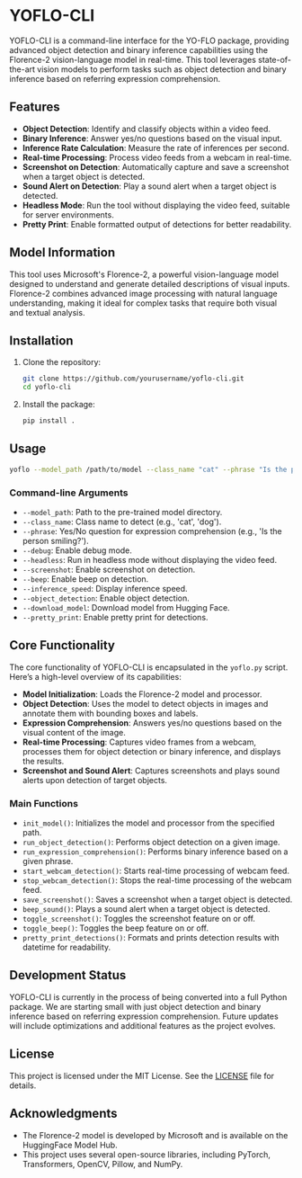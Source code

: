 
# YOFLO-CLI

YOFLO-CLI is a command-line interface for the YO-FLO package, providing advanced object detection and binary inference capabilities using the Florence-2 vision-language model in real-time. This tool leverages state-of-the-art vision models to perform tasks such as object detection and binary inference based on referring expression comprehension.

## Features

- **Object Detection**: Identify and classify objects within a video feed.
- **Binary Inference**: Answer yes/no questions based on the visual input.
- **Inference Rate Calculation**: Measure the rate of inferences per second.
- **Real-time Processing**: Process video feeds from a webcam in real-time.
- **Screenshot on Detection**: Automatically capture and save a screenshot when a target object is detected.
- **Sound Alert on Detection**: Play a sound alert when a target object is detected.
- **Headless Mode**: Run the tool without displaying the video feed, suitable for server environments.
- **Pretty Print**: Enable formatted output of detections for better readability.

## Model Information

This tool uses Microsoft's Florence-2, a powerful vision-language model designed to understand and generate detailed descriptions of visual inputs. Florence-2 combines advanced image processing with natural language understanding, making it ideal for complex tasks that require both visual and textual analysis.

## Installation

1. Clone the repository:
    ```sh
    git clone https://github.com/yourusername/yoflo-cli.git
    cd yoflo-cli
    ```

2. Install the package:
    ```sh
    pip install .
    ```

## Usage

```sh
yoflo --model_path /path/to/model --class_name "cat" --phrase "Is the person smiling?" --debug --screenshot --beep --headless --pretty_print
```

### Command-line Arguments

- `--model_path`: Path to the pre-trained model directory.
- `--class_name`: Class name to detect (e.g., 'cat', 'dog').
- `--phrase`: Yes/No question for expression comprehension (e.g., 'Is the person smiling?').
- `--debug`: Enable debug mode.
- `--headless`: Run in headless mode without displaying the video feed.
- `--screenshot`: Enable screenshot on detection.
- `--beep`: Enable beep on detection.
- `--inference_speed`: Display inference speed.
- `--object_detection`: Enable object detection.
- `--download_model`: Download model from Hugging Face.
- `--pretty_print`: Enable pretty print for detections.

## Core Functionality

The core functionality of YOFLO-CLI is encapsulated in the `yoflo.py` script. Here’s a high-level overview of its capabilities:

- **Model Initialization**: Loads the Florence-2 model and processor.
- **Object Detection**: Uses the model to detect objects in images and annotate them with bounding boxes and labels.
- **Expression Comprehension**: Answers yes/no questions based on the visual content of the image.
- **Real-time Processing**: Captures video frames from a webcam, processes them for object detection or binary inference, and displays the results.
- **Screenshot and Sound Alert**: Captures screenshots and plays sound alerts upon detection of target objects.

### Main Functions

- `init_model()`: Initializes the model and processor from the specified path.
- `run_object_detection()`: Performs object detection on a given image.
- `run_expression_comprehension()`: Performs binary inference based on a given phrase.
- `start_webcam_detection()`: Starts real-time processing of webcam feed.
- `stop_webcam_detection()`: Stops the real-time processing of the webcam feed.
- `save_screenshot()`: Saves a screenshot when a target object is detected.
- `beep_sound()`: Plays a sound alert when a target object is detected.
- `toggle_screenshot()`: Toggles the screenshot feature on or off.
- `toggle_beep()`: Toggles the beep feature on or off.
- `pretty_print_detections()`: Formats and prints detection results with datetime for readability.

## Development Status

YOFLO-CLI is currently in the process of being converted into a full Python package. We are starting small with just object detection and binary inference based on referring expression comprehension. Future updates will include optimizations and additional features as the project evolves.

## License

This project is licensed under the MIT License. See the [LICENSE](LICENSE) file for details.

## Acknowledgments

- The Florence-2 model is developed by Microsoft and is available on the HuggingFace Model Hub.
- This project uses several open-source libraries, including PyTorch, Transformers, OpenCV, Pillow, and NumPy.
